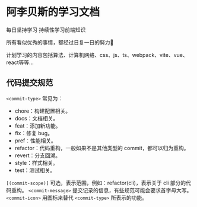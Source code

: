 # 阿李贝斯的学习文档

每日坚持学习 持续性学习前端知识

所有看似优秀的事情，都经过日复一日的努力💪

计划学习的内容包括算法、计算机网络、css、js、ts、webpack、vite、vue、react等等...


## 代码提交规范

`<commit-type>` 常见为：

- chore：构建配置相关。
- docs：文档相关。
- feat：添加新功能。
- fix：修复 bug。
- pref：性能相关。
- refactor：代码重构，一般如果不是其他类型的 commit，都可以归为重构。
- revert：分支回溯。
- style：样式相关。
- test：测试相关。


`[(commit-scope)]` 可选，表示范围，例如：refactor(cli)，表示关于 cli 部分的代码重构。
`<commit-message>` 提交记录的信息，有些规范可能会要求首字母大写。
`<commit-icon>` 用图标来替代 `<commit-type>` 所表示的功能。